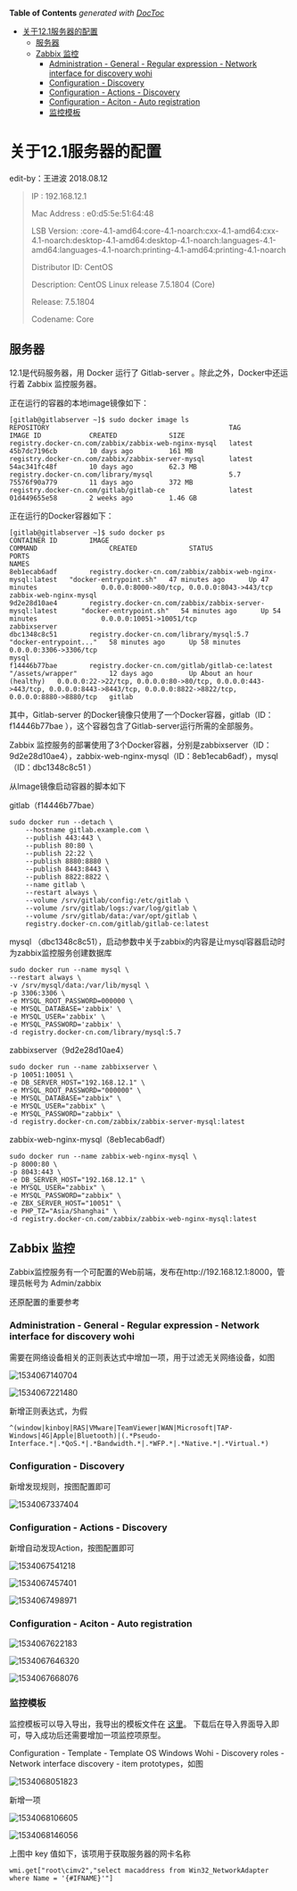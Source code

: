<!-- START doctoc generated TOC please keep comment here to allow auto update -->
<!-- DON'T EDIT THIS SECTION, INSTEAD RE-RUN doctoc TO UPDATE -->
**Table of Contents**  *generated with [DocToc](https://github.com/thlorenz/doctoc)*

- [关于12.1服务器的配置](#%E5%85%B3%E4%BA%8E121%E6%9C%8D%E5%8A%A1%E5%99%A8%E7%9A%84%E9%85%8D%E7%BD%AE)
  - [服务器](#%E6%9C%8D%E5%8A%A1%E5%99%A8)
  - [Zabbix 监控](#zabbix-%E7%9B%91%E6%8E%A7)
    - [Administration - General - Regular expression - Network interface for discovery wohi](#administration---general---regular-expression---network-interface-for-discovery-wohi)
    - [Configuration - Discovery](#configuration---discovery)
    - [Configuration - Actions - Discovery](#configuration---actions---discovery)
    - [Configuration - Aciton - Auto registration](#configuration---aciton---auto-registration)
    - [监控模板](#%E7%9B%91%E6%8E%A7%E6%A8%A1%E6%9D%BF)

<!-- END doctoc generated TOC please keep comment here to allow auto update -->

# 关于12.1服务器的配置

edit-by：王进波 2018.08.12

> IP : 192.168.12.1
>
> Mac Address : e0:d5:5e:51:64:48
>
> LSB Version:    :core-4.1-amd64:core-4.1-noarch:cxx-4.1-amd64:cxx-4.1-noarch:desktop-4.1-amd64:desktop-4.1-noarch:languages-4.1-amd64:languages-4.1-noarch:printing-4.1-amd64:printing-4.1-noarch
>
> Distributor ID: CentOS
>
> Description:    CentOS Linux release 7.5.1804 (Core) 
>
> Release:        7.5.1804
>
> Codename:       Core



## 服务器

12.1是代码服务器，用 Docker 运行了 Gitlab-server 。除此之外，Docker中还运行着 Zabbix 监控服务器。

正在运行的容器的本地image镜像如下：

```shell
[gitlab@gitlabserver ~]$ sudo docker image ls
REPOSITORY                                             TAG                 IMAGE ID            CREATED             SIZE
registry.docker-cn.com/zabbix/zabbix-web-nginx-mysql   latest              45b7dc7196cb        10 days ago         161 MB
registry.docker-cn.com/zabbix/zabbix-server-mysql      latest              54ac341fc48f        10 days ago         62.3 MB
registry.docker-cn.com/library/mysql                   5.7                 75576f90a779        11 days ago         372 MB
registry.docker-cn.com/gitlab/gitlab-ce                latest              01d449655e58        2 weeks ago         1.46 GB

```

正在运行的Docker容器如下：

```shell
[gitlab@gitlabserver ~]$ sudo docker ps
CONTAINER ID        IMAGE                                                         COMMAND                  CREATED             STATUS                       PORTS                                                                                                                                  NAMES
8eb1ecab6adf        registry.docker-cn.com/zabbix/zabbix-web-nginx-mysql:latest   "docker-entrypoint.sh"   47 minutes ago      Up 47 minutes                0.0.0.0:8000->80/tcp, 0.0.0.0:8043->443/tcp                                                                                            zabbix-web-nginx-mysql
9d2e28d10ae4        registry.docker-cn.com/zabbix/zabbix-server-mysql:latest      "docker-entrypoint.sh"   54 minutes ago      Up 54 minutes                0.0.0.0:10051->10051/tcp                                                                                                               zabbixserver
dbc1348c8c51        registry.docker-cn.com/library/mysql:5.7                      "docker-entrypoint..."   58 minutes ago      Up 58 minutes                0.0.0.0:3306->3306/tcp                                                                                                                 mysql
f14446b77bae        registry.docker-cn.com/gitlab/gitlab-ce:latest                "/assets/wrapper"        12 days ago         Up About an hour (healthy)   0.0.0.0:22->22/tcp, 0.0.0.0:80->80/tcp, 0.0.0.0:443->443/tcp, 0.0.0.0:8443->8443/tcp, 0.0.0.0:8822->8822/tcp, 0.0.0.0:8880->8880/tcp   gitlab
```

其中，Gitlab-server 的Docker镜像只使用了一个Docker容器，gitlab（ID：f14446b77bae ），这个容器包含了Gitlab-server运行所需的全部服务。

Zabbix 监控服务的部署使用了3个Docker容器，分别是zabbixserver（ID：9d2e28d10ae4），zabbix-web-nginx-mysql（ID：8eb1ecab6adf），mysql（ID：dbc1348c8c51 ）



从Image镜像启动容器的脚本如下

gitlab（f14446b77bae）

```shell
sudo docker run --detach \
    --hostname gitlab.example.com \
    --publish 443:443 \
    --publish 80:80 \
    --publish 22:22 \
    --publish 8880:8880 \
    --publish 8443:8443 \
    --publish 8822:8822 \
    --name gitlab \
    --restart always \
    --volume /srv/gitlab/config:/etc/gitlab \
    --volume /srv/gitlab/logs:/var/log/gitlab \
    --volume /srv/gitlab/data:/var/opt/gitlab \
    registry.docker-cn.com/gitlab/gitlab-ce:latest
```

mysql （dbc1348c8c51），启动参数中关于zabbix的内容是让mysql容器启动时为zabbix监控服务创建数据库

```shell
sudo docker run --name mysql \
--restart always \
-v /srv/mysql/data:/var/lib/mysql \
-p 3306:3306 \
-e MYSQL_ROOT_PASSWORD=000000 \
-e MYSQL_DATABASE='zabbix' \
-e MYSQL_USER='zabbix' \
-e MYSQL_PASSWORD='zabbix' \
-d registry.docker-cn.com/library/mysql:5.7
```

zabbixserver（9d2e28d10ae4）

```shell
sudo docker run --name zabbixserver \
-p 10051:10051 \
-e DB_SERVER_HOST="192.168.12.1" \
-e MYSQL_ROOT_PASSWORD="000000" \
-e MYSQL_DATABASE="zabbix" \
-e MYSQL_USER="zabbix" \
-e MYSQL_PASSWORD="zabbix" \
-d registry.docker-cn.com/zabbix/zabbix-server-mysql:latest
```

zabbix-web-nginx-mysql（8eb1ecab6adf）

```shell
sudo docker run --name zabbix-web-nginx-mysql \
-p 8000:80 \
-p 8043:443 \
-e DB_SERVER_HOST="192.168.12.1" \
-e MYSQL_USER="zabbix" \
-e MYSQL_PASSWORD="zabbix" \
-e ZBX_SERVER_HOST="10051" \
-e PHP_TZ="Asia/Shanghai" \
-d registry.docker-cn.com/zabbix/zabbix-web-nginx-mysql:latest
```



## Zabbix 监控

Zabbix监控服务有一个可配置的Web前端，发布在http://192.168.12.1:8000，管理员帐号为 Admin/zabbix

还原配置的重要参考

### Administration - General - Regular expression - Network interface for discovery wohi

需要在网络设备相关的正则表达式中增加一项，用于过滤无关网络设备，如图

![1534067140704](imgs/1534067140704.png)



![1534067221480](imgs/1534067221480.png)

新增正则表达式，为假

```shell
^(window|kinboy|RAS|VMware|TeamViewer|WAN|Microsoft|TAP-Windows|4G|Apple|Bluetooth)|(.*Pseudo-Interface.*|.*QoS.*|.*Bandwidth.*|.*WFP.*|.*Native.*|.*Virtual.*)
```

### Configuration - Discovery

新增发现规则，按图配置即可

![1534067337404](imgs/1534067342232.png)



### Configuration - Actions - Discovery

新增自动发现Action，按图配置即可

![1534067541218](imgs/1534067541218.png)

![1534067457401](imgs/1534067465322.png)

![1534067498971](imgs/1534067498971.png)





### Configuration - Aciton - Auto registration

![1534067622183](imgs/1534067622183.png)

![1534067646320](imgs/1534067646320.png)

![1534067668076](imgs/1534067675693.png)



### 监控模板

监控模板可以导入导出，我导出的模板文件在 [这里](https://civpub.vicp.net:8443/wangjinbo/Svn-to-Git/blob/master/%E5%B7%A5%E5%85%B7/zbx_export_templates.xml)。 下载后在导入界面导入即可，导入成功后还需要增加一项监控项原型。

Configuration - Template - Template OS Windows Wohi - Discovery roles - Network interface discovery - item prototypes，如图

![1534068051823](imgs/1534068051823.png)

新增一项

![1534068106605](imgs/1534068106605.png)

![1534068146056](imgs/1534068146056.png)

上图中 key 值如下，该项用于获取服务器的网卡名称

```shell
wmi.get["root\cimv2","select macaddress from Win32_NetworkAdapter where Name = '{#IFNAME}'"]
```

